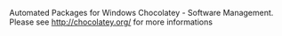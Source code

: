 Automated Packages for Windows Chocolatey - Software Management.
Please see http://chocolatey.org/ for more informations